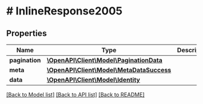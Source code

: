 # # InlineResponse2005

## Properties

Name | Type | Description | Notes
------------ | ------------- | ------------- | -------------
**pagination** | [**\OpenAPI\Client\Model\PaginationData**](PaginationData.md) |  | [optional] 
**meta** | [**\OpenAPI\Client\Model\MetaDataSuccess**](MetaDataSuccess.md) |  | [optional] 
**data** | [**\OpenAPI\Client\Model\Identity**](Identity.md) |  | [optional] 

[[Back to Model list]](../../README.md#documentation-for-models) [[Back to API list]](../../README.md#documentation-for-api-endpoints) [[Back to README]](../../README.md)


